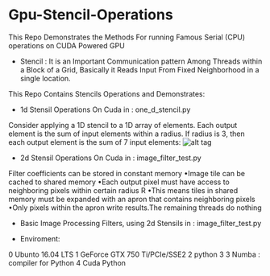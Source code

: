 # Gpu-Stencil-Operations

This Repo Demonstrates the Methods For running Famous Serial (CPU) operations on CUDA Powered GPU


* Stencil : It is an Important Communication pattern Among Threads within a Block of a Grid, Basically it Reads Input From   Fixed Neighborhood in a single location.

This Repo Contains Stencils Operations and Demonstrates:

* 1d Stensil Operations On Cuda in : one_d_stencil.py

Consider applying a 1D stencil to a 1D array of elements.
Each output element is the sum of input elements within a radius.
If radius is 3, then each output element is the sum of 7 
input elements:
![alt tag](https://www.evl.uic.edu/sjames/cs525/images/diagram_05.jpg)



* 2d Stensil Operations On Cuda in : image_filter_test.py 

Filter coefficients can be stored in constant memory
•Image tile can be cached to shared memory
•Each output pixel must have access to neighboring pixels within certain radius R
•This means tiles in shared memory must be expanded with an apron that contains neighboring pixels
•Only pixels within the apron write results.The remaining threads do nothing




* Basic Image Processing Filters, using 2d Stensils in : image_filter_test.py



* Enviroment: 

0 Ubunto 16.04 LTS
1 GeForce GTX 750 Ti/PCIe/SSE2
2 python 3
3 Numba : compiler for Python 
4 Cuda Python
